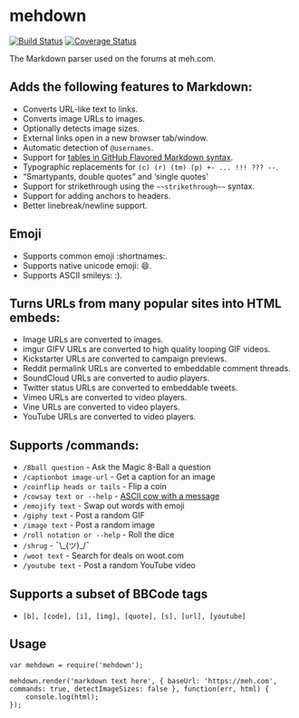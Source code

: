 # mehdown

[![Build Status](https://travis-ci.org/mediocre/mehdown.svg?branch=master)](https://travis-ci.org/mediocre/mehdown)
[![Coverage Status](https://coveralls.io/repos/github/mediocre/mehdown/badge.svg?branch=master)](https://coveralls.io/github/mediocre/mehdown?branch=master)

The Markdown parser used on the forums at meh.com.

## Adds the following features to Markdown:

- Converts URL-like text to links.
- Converts image URLs to images.
- Optionally detects image sizes.
- External links open in a new browser tab/window.
- Automatic detection of `@usernames`.
- Support for [tables in GitHub Flavored Markdown syntax](https://help.github.com/articles/organizing-information-with-tables/).
- Typographic replacements for `(c) (r) (tm) (p) +- ... !!! ??? --`.
- “Smartypants, double quotes” and ‘single quotes’
- Support for strikethrough using the `~~strikethrough~~` syntax.
- Support for adding anchors to headers.
- Better linebreak/newline support.

## Emoji

- Supports common emoji :shortnames:.
- Supports native unicode emoji: 😄.
- Supports ASCII smileys: :).

## Turns URLs from many popular sites into HTML embeds:

- Image URLs are converted to images.
- imgur GIFV URLs are converted to high quality looping GIF videos.
- Kickstarter URLs are converted to campaign previews.
- Reddit permalink URLs are converted to embeddable comment threads.
- SoundCloud URLs are converted to audio players.
- Twitter status URLs are converted to embeddable tweets.
- Vimeo URLs are converted to video players.
- Vine URLs are converted to video players.
- YouTube URLs are converted to video players.

## Supports /commands:

- `/8ball question` - Ask the Magic 8-Ball a question
- `/captionbot image-url` - Get a caption for an image
- `/coinflip heads or tails` - Flip a coin
- `/cowsay text or --help` - [ASCII cow with a message](https://en.wikipedia.org/wiki/Cowsay)
- `/emojify text` - Swap out words with emoji
- `/giphy text` - Post a random GIF
- `/image text` - Post a random image
- `/roll notation or --help` - Roll the dice
- `/shrug` - ¯\\\_(ツ)\_/¯
- `/woot text` - Search for deals on woot.com
- `/youtube text` - Post a random YouTube video

## Supports a subset of BBCode tags

- `[b], [code], [i], [img], [quote], [s], [url], [youtube]`

## Usage

```
var mehdown = require('mehdown');

mehdown.render('markdown text here', { baseUrl: 'https://meh.com', commands: true, detectImageSizes: false }, function(err, html) {
    console.log(html);
});
```

